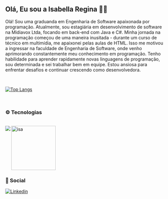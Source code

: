 ## Olá, Eu sou a Isabella Regina 👋🏽 
Olá! Sou uma graduanda em Engenharia de Software apaixonada por programação. Atualmente, sou estagiária em desenvolvimento de software na Midiavox Ltda, focando em back-end com Java e C#. Minha jornada na programação começou de uma maneira inusitada - durante um curso de técnico em multimídia, me apaixonei pelas aulas de HTML. Isso me motivou a ingressar na faculdade de Engenharia de Software, onde venho aprimorando constantemente meu conhecimento em programação. Tenho habilidade para aprender rapidamente novas linguagens de programação, sou determinada e sei trabalhar bem em equipe. Estou ansiosa para enfrentar desafios e continuar crescendo como desenvolvedora.

<br>

[![Top Langs](https://github-readme-stats.vercel.app/api/top-langs/?username=isaaregina&layout=compact&theme=dark)](https://github.com/isaaregina)

<br>

### ⚙️ Tecnologias
<div style= "display:inline-block"> <br>
<img src="https://devicons.dev.br/icons?icon=HTML,CSS,JavaScript,Java,Spring,CS,C,DotNet&theme=dark" />
<img align=right src="https://github.com/isaaregina/isaaregina/assets/114022518/a050af1a-1cd1-46d0-8e32-58f77effbec2" alt="isa" width=140 />
</div>


<br>

### 💫 Social
[![Linkedin](https://img.shields.io/badge/LinkedIn-0077B5?style=for-the-badge&logo=linkedin&logoColor=white)](https://www.linkedin.com/in/isabella-regina-019222238/)
